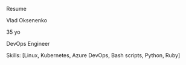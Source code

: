 Resume 

Vlad Oksenenko

35 yo 

DevOps Engineer 

Skills: [Linux, Kubernetes, Azure DevOps, Bash scripts, Python, Ruby]
